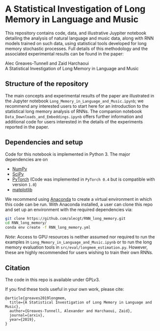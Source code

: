 # A Statistical Investigation of Long Memory in Language and Music

This repository contains code, data, and illustrative Juypiter notebook detailing the analysis of natural language and music data, along with RNN models trained on such data, using statistical tools developed for long memory stochastic processes. Full details of this methodology and the associated experimental results can be found in the paper:

Alec Greaves-Tunnell and Zaid Harchaoui<br/>
A Statistical Investigation of Long Memory in Language and Music<br/>

## Structure of the repository

The main concepts and experimental results of the paper are illustrated in the Jupyter notebook `Long_Memory_in_Language_and_Music.ipynb`; we recommend any interested users to start here for an introduction to the statistical long memory analysis of RNNs. The companion notebook `Data_Downloads_and_Embeddings.ipynb` offers further information and additional code for users interested in the details of the experiments reported in the paper.

## Dependencies and setup

Code for this notebook is implemented in Python 3. The major dependencies are on 

- [NumPy](http://www.numpy.org/) 
- [SciPy](https://www.scipy.org/)
- [PyTorch](https://pytorch.org/) (Code was implemented in `PyTorch 0.4` but is compatible with version `1.0`)
- [matplotlib](https://matplotlib.org/)

We recommend using [Anaconda](https://www.anaconda.com/distribution/) to create a virtual environment in which this code can be run. With Anaconda installed, a user can clone this repo and set up an environment with the required dependencies via:

```bash
git clone https://github.com/alecgt/RNN_long_memory.git
cd RNN_long_memory/
conda env create -f RNN_long_memory.yml
```

_Note_: Access to GPU resources is neither assumed nor required to run the examples in `Long_Memory_in_Language_and_Music.ipynb` or to run the long memory evaluation tools in `src/eval/longmem_estimation.py`. However, these are highly recommended for users wishing to train their own RNNs.
 
## Citation
The code in this repo is available under GPLv3.

If you find these tools useful in your own work, please cite:

```
@article{greaves2019longmem,
  title={A Statistical Investigation of Long Memory in Language and Music},
  author={Greaves-Tunnell, Alexander and Harchaoui, Zaid},
  journal={arxiv},
  year={2019},
}
```